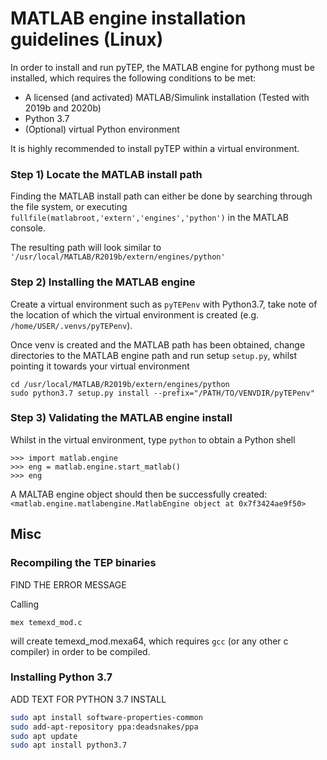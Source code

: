 # MATLAB engine installation guidelines (Linux)
In order to install and run pyTEP, the MATLAB engine for pythong must be installed, which requires the following conditions to be met:
- A licensed (and activated) MATLAB/Simulink installation (Tested with 2019b and 2020b)
- Python 3.7
- (Optional) virtual Python environment
  
It is highly recommended to install pyTEP within a virtual environment.

### Step 1) Locate the MATLAB install path
Finding the MATLAB install path can either be done by searching through the file system, or executing ```fullfile(matlabroot,'extern','engines','python')``` in the MATLAB console.

The resulting path will look similar to 
```'/usr/local/MATLAB/R2019b/extern/engines/python'```

### Step 2) Installing the MATLAB engine
Create a virtual environment such as ```pyTEPenv``` with Python3.7, take note of the location of which the virtual environment is created (e.g. ```/home/USER/.venvs/pyTEPenv```).

Once venv is created and the MATLAB path has been obtained, change directories to the MATLAB engine path and run setup ```setup.py```, whilst pointing it towards your virtual environment
```
cd /usr/local/MATLAB/R2019b/extern/engines/python
sudo python3.7 setup.py install --prefix="/PATH/TO/VENVDIR/pyTEPenv"
```

### Step 3) Validating the MATLAB engine install
Whilst in the virtual environment, type ```python``` to obtain a Python shell
```
>>> import matlab.engine
>>> eng = matlab.engine.start_matlab()
>>> eng
```
A MALTAB engine object should then be successfully created:
```<matlab.engine.matlabengine.MatlabEngine object at 0x7f3424ae9f50>```
## Misc
### Recompiling the TEP binaries
FIND THE ERROR MESSAGE

Calling
```
mex temexd_mod.c
```
will create temexd_mod.mexa64, which requires ```gcc``` (or any other c compiler) in order to be compiled.
### Installing Python 3.7
ADD TEXT FOR PYTHON 3.7 INSTALL
```bash
sudo apt install software-properties-common
sudo add-apt-repository ppa:deadsnakes/ppa
sudo apt update
sudo apt install python3.7
```

